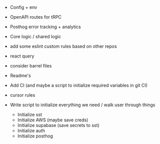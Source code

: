 - Config + env
- OpenAPI routes for tRPC
- Posthog error tracking + analytics
- Core logic / shared logic
- add some eslint custom rules based on other repos
- react query
- consider barrel files
- Readme's
- Add CI (and maybe a script to initialize required variables in git CI)
- cursor rules

- Write script to initialize everything we need / walk user through things
  - Initialize sst
  - Initialize AWS (maybe save creds)
  - Initialize supabase (save secrets to sst)
  - Initialize auth
  - Initialize posthog
